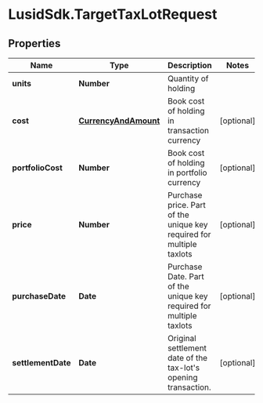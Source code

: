 # LusidSdk.TargetTaxLotRequest

## Properties
Name | Type | Description | Notes
------------ | ------------- | ------------- | -------------
**units** | **Number** | Quantity of holding | 
**cost** | [**CurrencyAndAmount**](CurrencyAndAmount.md) | Book cost of holding in transaction currency | [optional] 
**portfolioCost** | **Number** | Book cost of holding in portfolio currency | [optional] 
**price** | **Number** | Purchase price. Part of the unique key required for multiple taxlots | [optional] 
**purchaseDate** | **Date** | Purchase Date. Part of the unique key required for multiple taxlots | [optional] 
**settlementDate** | **Date** | Original settlement date of the tax-lot&#39;s opening transaction. | [optional] 



